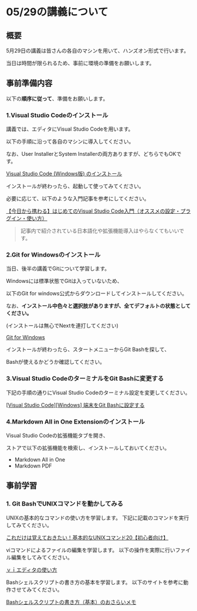 # 05/29の講義について

## 概要

5月29日の講義は皆さんの各自のマシンを用いて、ハンズオン形式で行います。

当日は時間が限られるため、事前に環境の準備をお願いします。



## 事前準備内容

以下の**順序に従って**、準備をお願いします。



### 1.Visual Studio Codeのインストール

講義では、エディタにVisual Studio Codeを用います。

以下の手順に沿って各自のマシンに導入してください。

なお、User InstallerとSystem Installerの両方ありますが、どちらでもOKです。

[Visual Studio Code (Windows版) のインストール](https://qiita.com/psychoroid/items/7d85ae6bade4a67aedb1)



インストールが終わったら、起動して使ってみてください。

必要に応じて、以下のような入門記事を参考にしてください。

[【今日から携わる】はじめてのVisual Studio Code入門（オススメの設定・プラグイン・使い方）](https://qiita.com/abeno/items/6366bfe1ea8e5f6ee07c)

> 記事内で紹介されている日本語化や拡張機能導入はやらなくてもいいです。



### 2.Git for Windowsのインストール

当日、後半の講義でGitについて学習します。

Windowsには標準状態でGitは入っていないため、

以下のGit for windows公式からダウンロードしてインストールしてください。

なお、**インストール中色々と選択肢がありますが、全てデフォルトの状態としてください。**

(インストールは無心でNextを連打してください)

[Git for Windows](https://gitforwindows.org/)



インストールが終わったら、スタートメニューからGit Bashを探して、

Bashが使えるかどうか確認してください。



### 3.Visual Studio CodeのターミナルをGit Bashに変更する

下記の手順の通りにVisual Studio Codeのターミナル設定を変更してください。

[[Visual Studio Code][Windows] 端末をGit Bashに設定する](https://qiita.com/koara-local/items/7891769ab95a8396e9dd)



### 4.Markdown All in One Extensionのインストール

Visual Studio Codeの拡張機能タブを開き、

ストアで以下の拡張機能を検索し、インストールしておいてください。

- Markdown All in One
- Markdown PDF



## 事前学習

### 1. Git BashでUNIXコマンドを動かしてみる

UNIXの基本的なコマンドの使い方を学習します。
下記に記載のコマンドを実行してみてください。

[これだけは覚えておきたい！基本的なUNIXコマンド20【初心者向け】](https://techacademy.jp/magazine/6406)

viコマンドによるファイルの編集を学習します。
以下の操作を実際に行いファイル編集をしてみてください。

[ｖｉエディタの使い方](https://prev.net-newbie.com/linux/commands/vi.html)

Bashシェルスクリプトの書き方の基本を学習します。
以下のサイトを参考に動作させてみてください。

[Bashシェルスクリプトの書き方（基本）のおさらいメモ](https://qiita.com/rubytomato@github/items/173a812d7a8ec4646955)

